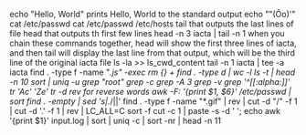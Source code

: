 echo "Hello, World" prints Hello, World to the standard output
echo "\"(Ôo)'"
cat /etc/passwd
cat /etc/passwd /etc/hosts
tail that outputs the last lines of file
head that outputs th first few lines
head -n 3 iacta | tail -n 1 when you chain these commands together, head will show the first three lines of iacta, and then tail will display the last line from that output, which will be the third line of the original iacta file
ls -la >> ls_cwd_content
tail -n 1 iacta | tee -a iacta
find . -type f -name "*.js" -exec rm {} +
find . -type d | wc -l
ls -t | head -n 10
sort | uniq -u
grep "root"
grep -c
grep -A 3
grep -v
grep '^[[:alpha:]]'
tr 'Ac' 'Ze'
tr -d
rev for reverse words
awk -F: '{print $1, $6}' /etc/passwd | sort
find . -empty | sed 's|.*/||'
find . -type f -name "*.gif" | rev | cut -d "/" -f 1 | cut -d '.' -f 1 | rev | LC_ALL=C sort -f
cut -c 1 | paste -s -d ' '; echo
awk '{print $1}' input.log | sort | uniq -c | sort -nr | head -n 11 
